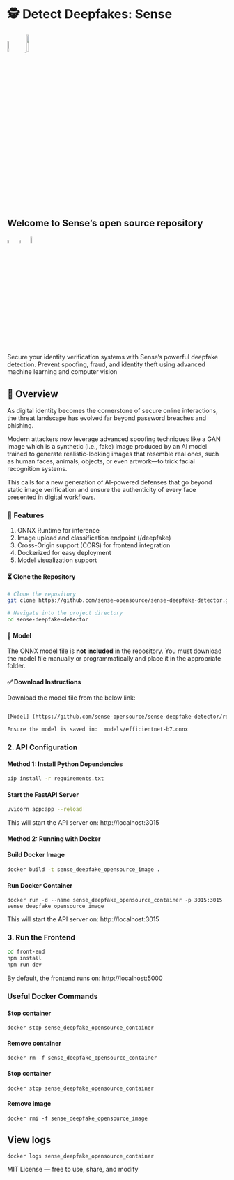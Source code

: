 <h1> 🕵️ Detect Deepfakes: Sense</h1>

<p width="100%">
    <a href="https://github.com/sense-opensource/sense-deepfake-detector/blob/main/LICENSE">
        <img width="8%" src="https://badge-generator.vercel.app/api?label=License&status=MIT&color=6941C6">
    </a>
    <!--<img width="12.6%" src="https://badge-generator.vercel.app/api?icon=Github&label=Last%20Commit&status=May&color=6941C6"/> -->
    <a href="https://discord.gg/hzNHTpwt">
        <img width="10%" src="https://badge-generator.vercel.app/api?icon=Discord&label=Discord&status=Live&color=6941C6"> 
    </a>
</p>

<h2 >Welcome to Sense’s open source repository</h2>

<p width="100%">  
<img width="4.5%" src="https://custom-icon-badges.demolab.com/badge/Fork-orange.svg?logo=fork"> <img width="4.5%" src="https://custom-icon-badges.demolab.com/badge/Star-yellow.svg?logo=star"> <img width="6.5%" src="https://custom-icon-badges.demolab.com/badge/Commit-green.svg?logo=git-commit&logoColor=fff"> 
</p>

<p> Secure your identity verification systems with Sense’s powerful deepfake detection. Prevent spoofing, fraud, and identity theft using advanced machine learning and computer vision</p>

<h2> 🧩 Overview</h2>

<p> As digital identity becomes the cornerstone of secure online interactions, the threat landscape has evolved far beyond password breaches and phishing. </p>

<p> Modern attackers now leverage advanced spoofing techniques like a GAN image which is a synthetic (i.e., fake) image produced by an AI model trained to generate realistic-looking images that resemble real ones, such as human faces, animals, objects, or even artwork—to trick facial recognition systems. </p>

<p> This calls for a new generation of AI-powered defenses that go beyond static image verification and ensure the authenticity of every face presented in digital workflows.</p>

<h3>🔧 Features</h3>

1. ONNX Runtime for inference 
2. Image upload and classification endpoint (/deepfake) 
3. Cross-Origin support (CORS) for frontend integration 
4. Dockerized for easy deployment 
5. Model visualization support 

<h4> ⏳ Clone the Repository </h4> 

```bash
# Clone the repository
git clone https://github.com/sense-opensource/sense-deepfake-detector.git

# Navigate into the project directory
cd sense-deepfake-detector
```

<h4> 🧠 Model </h4>

<p> The ONNX model file is <b>not included</b> in the repository.  
You must download the model file manually or programmatically and place it in the appropriate folder.</p>

<h4> ✅ Download Instructions </h4>

<p> Download the model file from the below link: </p>

```html

[Model] (https://github.com/sense-opensource/sense-deepfake-detector/releases/download/v1.0.0/efficientnet-b7.onnx this file needs to be placed inside the models folder)

Ensure the model is saved in:  models/efficientnet-b7.onnx

```

<h3>2. API Configuration </h3>
<h4>Method 1: Install Python Dependencies </h4>

```bash
pip install -r requirements.txt
```

<h4> Start the FastAPI Server </h4>

```bash
uvicorn app:app --reload
```

This will start the API server on: http://localhost:3015

<h4>Method 2: Running with Docker </h4>
<h4> Build Docker Image </h4>

```bash
docker build -t sense_deepfake_opensource_image .
```

<h4> Run Docker Container </h4>

```docker
docker run -d --name sense_deepfake_opensource_container -p 3015:3015 sense_deepfake_opensource_image
```
This will start the API server on: http://localhost:3015

<h3>3. Run the Frontend </h3>

```bash
cd front-end
npm install
npm run dev
```

<p> By default, the frontend runs on: http://localhost:5000</p>

<h3> Useful Docker Commands</h3>

<h4> Stop container </h4>

```docker
docker stop sense_deepfake_opensource_container
```

<h4> Remove container </h4>

```docker
docker rm -f sense_deepfake_opensource_container
```

<h4> Stop container </h4>

```docker
docker stop sense_deepfake_opensource_container
```

<h4> Remove image </h4>

```docker
docker rmi -f sense_deepfake_opensource_image
```

<h2> View logs </h2>

```docker
docker logs sense_deepfake_opensource_container
```

<p> MIT License — free to use, share, and modify </p>
